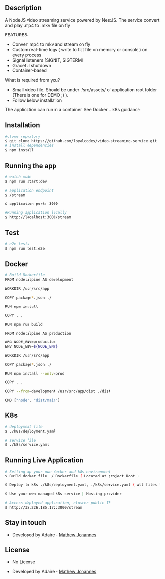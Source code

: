 ## Description
A NodeJS video streaming service powered by NestJS. The service convert and play .mp4 to .mkv file on fly 

FEATURES:
- Convert mp4 to mkv and stream on fly
- Custom real-time logs ( write to flat file on memory or console ) on every process
- Signal listeners [SIGNIT, SIGTERM]
- Graceful shutdown
- Container-based

What is required from you?
- Small video file. Should be under ./src/assets/ of application root folder (There is one for DEMO ;) ).  
- Follow below installation

The application can run in a container. See Docker + k8s guidance

## Installation

```bash
#clone repostory
$ git clone https://github.com/loyalcodes/video-streaming-service.git
# install dependencies
$ npm install
```

## Running the app

```bash
# watch mode
$ npm run start:dev

# application endpoint
$ /stream

$ application port: 3000

#Running application locally
$ http://localhost:3000/stream

```

## Test

```bash
# e2e tests
$ npm run test:e2e

```

## Docker
```bash
# Build Dockerfile
FROM node:alpine AS development

WORKDIR /usr/src/app

COPY package*.json ./

RUN npm install

COPY . .

RUN npm run build

FROM node:alpine AS production

ARG NODE_ENV=production
ENV NODE_ENV=${NODE_ENV}

WORKDIR /usr/src/app

COPY package*.json ./

RUN npm install --only=prod

COPY . .

COPY --from=development /usr/src/app/dist ./dist

CMD ["node", "dist/main"]
```


## K8s
``` bash
# deployment file
$ ./k8s/deployment.yaml

# service file
$ ./k8s/service.yaml
```

## Running Live Application
``` bash
# Setting up your own docker and k8s environment
$ Build docker file ./ Dockerfile ( Located at project Root )

$ Deploy to k8s ./k8s/deployment.yaml, ./k8s/service.yaml ( All files located at ./k8s folder )

$ Use your own managed k8s service | Hosting provider

# Access deployed application, cluster public IP
$ http://35.226.185.172:3000/stream
```

## Stay in touch

- Developed by Adaire - [Mathew Johannes](https://www.adaire.com.na/)

## License

- No License

- Developed by Adaire - [Mathew Johannes](https://www.adaire.com.na/)


